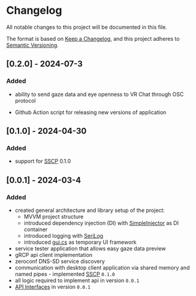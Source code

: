 ﻿# Changelog

All notable changes to this project will be documented in this file.

The format is based on [Keep a Changelog](https://keepachangelog.com/en/1.1.0/),
and this project adheres to [Semantic Versioning](https://semver.org/spec/v2.0.0.html).

## [0.2.0] - 2024-07-3
### Added

- ability to send gaze data and eye openness to VR Chat through OSC protocol

- Github Action script for releasing new versions of application 

## [0.1.0] - 2024-04-30

### Added

- support for [SSCP](https://github.com/Inseye/Inseye-Remote-Connector-Documentation/blob/main/SCCP.md) 0.1.0

## [0.0.1] - 2024-03-4

### Added
- created general architecture and library setup of the project:
   + MVVM project structure
   + introduced dependency injection (DI) with [SimpleInjector](https://simpleinjector.org/) as DI container
   + introduced logging with [SeriLog](https://serilog.net/)
   + introduced [gui.cs](https://github.com/gui-cs) as temporary UI framework 
- service tester application that allows easy gaze data preview
- gRCP api client implementation 
- zeroconf DNS-SD service discovery
- communication with desktop client application via shared memory and named pipes - implemented [SSCP](https://github.com/Inseye/Inseye-Remote-Connector-Documentation/blob/main/SCCP.md) `0.1.0` 
- all logic required to implement api in version `0.0.1`
- [API Interfaces](./API/proto) in version `0.0.1`